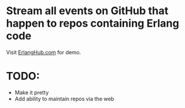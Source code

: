 # Stream all events on GitHub that happen to repos containing Erlang code

Visit [ErlangHub.com](http://erlanghub.com) for demo.

# TODO:
* Make it pretty
* Add ability to maintain repos via the web